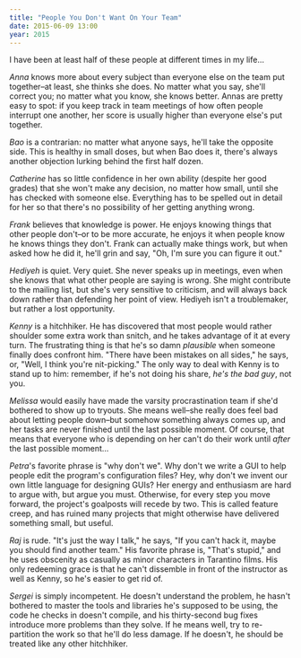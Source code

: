 ```yaml
---
title: "People You Don't Want On Your Team"
date: 2015-06-09 13:00
year: 2015
---
```

<p>I have been at least half of these people at different times in my life...</p>
<p><em>Anna</em> knows more about every subject than everyone else on the team put together–at least, she thinks she does. No matter what you say, she'll correct you; no matter what you know, she knows better. Annas are pretty easy to spot: if you keep track in team meetings of how often people interrupt one another, her score is usually higher than everyone else's put together.</p>
<p><em>Bao</em> is a contrarian: no matter what anyone says, he'll take the opposite side. This is healthy in small doses, but when Bao does it, there's always another objection lurking behind the first half dozen.</p>
<p><em>Catherine</em> has so little confidence in her own ability (despite her good grades) that she won't make any decision, no matter how small, until she has checked with someone else. Everything has to be spelled out in detail for her so that there's no possibility of her getting anything wrong.</p>
<p><em>Frank</em> believes that knowledge is power. He enjoys knowing things that other people don't–or to be more accurate, he enjoys it when people know he knows things they don't. Frank can actually make things work, but when asked how he did it, he'll grin and say, "Oh, I'm sure you can figure it out."</p>
<p><em>Hediyeh</em> is quiet. Very quiet. She never speaks up in meetings, even when she knows that what other people are saying is wrong. She might contribute to the mailing list, but she's very sensitive to criticism, and will always back down rather than defending her point of view. Hediyeh isn't a troublemaker, but rather a lost opportunity.</p>
<p><em>Kenny</em> is a hitchhiker. He has discovered that most people would rather shoulder some extra work than snitch, and he takes advantage of it at every turn. The frustrating thing is that he's so damn <em>plausible</em> when someone finally does confront him. "There have been mistakes on all sides," he says, or, "Well, I think you're nit-picking." The only way to deal with Kenny is to stand up to him: remember, if he's not doing his share, <em>he's the bad guy</em>, not you.</p>
<p><em>Melissa</em> would easily have made the varsity procrastination team if she'd bothered to show up to tryouts. She means well–she really does feel bad about letting people down–but somehow something always comes up, and her tasks are never finished until the last possible moment. Of course, that means that everyone who is depending on her can't do their work until <em>after</em> the last possible moment...</p>
<p><em>Petra</em>'s favorite phrase is "why don't we". Why don't we write a GUI to help people edit the program's configuration files? Hey, why don't we invent our own little language for designing GUIs? Her energy and enthusiasm are hard to argue with, but argue you must. Otherwise, for every step you move forward, the project's goalposts will recede by two. This is called feature creep, and has ruined many projects that might otherwise have delivered something small, but useful.</p>
<p><em>Raj</em> is rude. "It's just the way I talk," he says, "If you can't hack it, maybe you should find another team." His favorite phrase is, "That's stupid," and he uses obscenity as casually as minor characters in Tarantino films. His only redeeming grace is that he can't dissemble in front of the instructor as well as Kenny, so he's easier to get rid of.</p>
<p><em>Sergei</em> is simply incompetent. He doesn't understand the problem, he hasn't bothered to master the tools and libraries he's supposed to be using, the code he checks in doesn't compile, and his thirty-second bug fixes introduce more problems than they solve. If he means well, try to re-partition the work so that he'll do less damage. If he doesn't, he should be treated like any other hitchhiker.</p>
